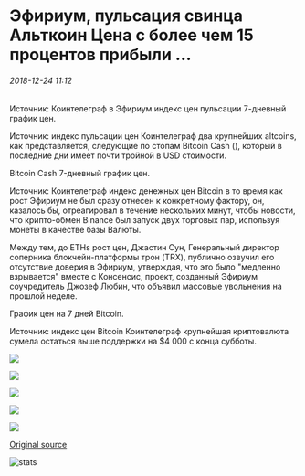 # Эфириум, пульсация свинца Альткоин Цена с более чем 15 процентов прибыли ...

###### 2018-12-24 11:12

Источник: Коинтелеграф в Эфириум индекс цен пульсации 7-дневный график цен.

Источник: индекс пульсации цен Коинтелеграф два крупнейших altcoins, как представляется, следующие по стопам Bitcoin Cash (), который в последние дни имеет почти тройной в USD стоимости.

Bitcoin Cash 7-дневный график цен.

Источник: Коинтелеграф индекс денежных цен Bitcoin в то время как рост Эфириум не был сразу отнесен к конкретному фактору, он, казалось бы, отреагировал в течение нескольких минут, чтобы новости, что крипто-обмен Binance был запуск двух торговых пар, используя монеты в качестве базы Валюты.

Между тем, до ETHs рост цен, Джастин Сун, Генеральный директор соперника блокчейн-платформы трон (TRX), публично озвучил его отсутствие доверия в Эфириум, утверждая, что это было "медленно взрывается" вместе с Консенсис, проект, созданный Эфириум соучредитель Джозеф Любин, что объявил массовые увольнения на прошлой неделе.

График цен на 7 дней Bitcoin.

Источник: индекс цен Bitcoin Коинтелеграф крупнейшая криптовалюта сумела остаться выше поддержки на $4 000 с конца субботы.

![](https://s3.cointelegraph.com/storage/uploads/view/778dde64eb000d4c120a15d00ae5beec.png)

![](https://s3.cointelegraph.com/storage/uploads/view/1240ea6beae3be679c832f7adc8e03d1.png)

![](https://s3.cointelegraph.com/storage/uploads/view/7eb0e49fcad1cf40aba4a9224510b916.png)

![](https://s3.cointelegraph.com/storage/uploads/view/47dfffd6648c0933496568a8cb6aa6db.png)

![](https://s3.cointelegraph.com/storage/uploads/view/774380e2b0084cec0a6f228f6db0cdf0.png)

[Original source](https://cointelegraph.com/news/ethereum-ripple-lead-altcoin-price-charge-with-more-than-15-percent-gains)

![stats](https://c.statcounter.com/11760860/0/a89fa40b/1/ "stats")